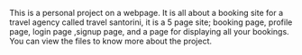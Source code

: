 This is a personal project on a webpage.
It is all about a booking site for a travel agency called travel santorini, it is a 5 page site; booking page, profile page, login page ,signup page, and a page for displaying all your bookings.
You can view the files to know more about the project.
